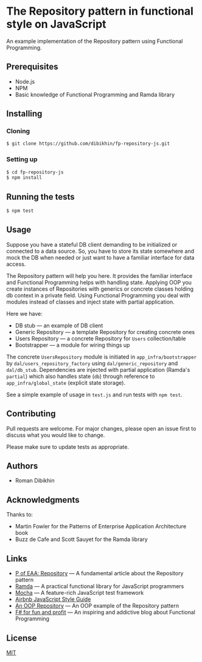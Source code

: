 # The Repository pattern in functional style on JavaScript

An example implementation of the Repository pattern using Functional Programming.

## Prerequisites
- Node.js
- NPM
- Basic knowledge of Functional Programming and Ramda library

## Installing

### Cloning

```bash
$ git clone https://github.com/dibikhin/fp-repository-js.git
```

### Setting up

```bash
$ cd fp-repository-js
$ npm install
```

## Running the tests

```bash
$ npm test
```

## Usage

Suppose you have a stateful DB client demanding to be initialized or connected to a data source. So, you have to store its state somewhere and mock the DB when needed or just want to have a familiar interface for data access.

The Repository pattern will help you here. It provides the familiar interface and Functional Programming helps with handling state. Applying OOP you create instances of Repositories with generics or concrete classes holding db context in a private field. Using Functional Programming you deal with modules instead of classes and inject state with partial application.

Here we have:
- DB stub — an example of DB client
- Generic Repository — a template Repository for creating concrete ones
- Users Repository — a concrete Repository for `Users` collection/table
- Bootstrapper — a module for wiring things up

The concrete `UsersRepository` module is initiated in `app_infra/bootstrapper` by `dal/users_repository_factory` using `dal/generic_repository` and `dal/db_stub`. Dependencies are injected with partial application (Ramda's `partial`) which also handles state (`db`) through reference to `app_infra/global_state` (explicit state storage).

See a simple example of usage in `test.js` and run tests with `npm test`.

## Contributing
Pull requests are welcome. For major changes, please open an issue first to discuss what you would like to change.

Please make sure to update tests as appropriate.

## Authors
- Roman Dibikhin

## Acknowledgments
Thanks to:
- Martin Fowler for the Patterns of Enterprise Application Architecture book
- Buzz de Cafe and Scott Sauyet for the Ramda library

## Links
- [P of EAA: Repository](https://martinfowler.com/eaaCatalog/repository.html) — A fundamental article about the Repository pattern
- [Ramda](https://ramdajs.com) — A practical functional library for JavaScript programmers
- [Mocha](https://mochajs.org) — A feature-rich JavaScript test framework 
- [Airbnb JavaScript Style Guide](https://github.com/airbnb/javascript)
- [An OOP Repository](https://khalilstemmler.com/articles/typescript-domain-driven-design/repository-dto-mapper/#Repositories) — An OOP example of the Repository pattern
- [F# for fun and profit](https://fsharpforfunandprofit.com) — An inspiring and addictive blog about Functional Programming

## License
[MIT](LICENSE)
